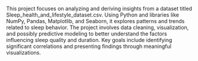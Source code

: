 This project focuses on analyzing and deriving insights from a dataset titled Sleep_health_and_lifestyle_dataset.csv. Using Python and libraries like NumPy, Pandas, Matplotlib, and Seaborn, it explores patterns and trends related to sleep behavior. The project involves data cleaning, visualization, and possibly predictive modeling to better understand the factors influencing sleep quality and duration. Key goals include identifying significant correlations and presenting findings through meaningful visualizations.
